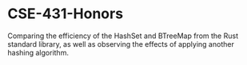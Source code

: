 # CSE-431-Honors
Comparing the efficiency of the HashSet and BTreeMap from the Rust standard library, as well as observing the effects of applying another hashing algorithm.
